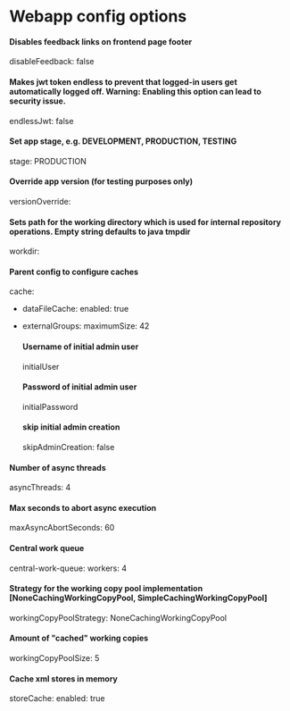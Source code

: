 # Webapp config options

#### Disables feedback links on frontend page footer

disableFeedback: false

#### Makes jwt token endless to prevent that logged-in users get automatically logged off. Warning: Enabling this option can lead to security issue.

endlessJwt: false

#### Set app stage, e.g. DEVELOPMENT, PRODUCTION, TESTING

stage: PRODUCTION

#### Override app version (for testing purposes only)

versionOverride:

#### Sets path for the working directory which is used for internal repository operations. Empty string defaults to java tmpdir

workdir:

#### Parent config to configure caches

cache:

- dataFileCache:
  enabled: true
- externalGroups:
  maximumSize: 42

  #### Username of initial admin user
  initialUser
  #### Password of initial admin user
  initialPassword
  #### skip initial admin creation
  skipAdminCreation: false

#### Number of async threads

asyncThreads: 4

#### Max seconds to abort async execution

maxAsyncAbortSeconds: 60

#### Central work queue

central-work-queue:
workers: 4

#### Strategy for the working copy pool implementation [NoneCachingWorkingCopyPool, SimpleCachingWorkingCopyPool]

workingCopyPoolStrategy: NoneCachingWorkingCopyPool

#### Amount of "cached" working copies

workingCopyPoolSize: 5

#### Cache xml stores in memory

storeCache:
enabled: true
